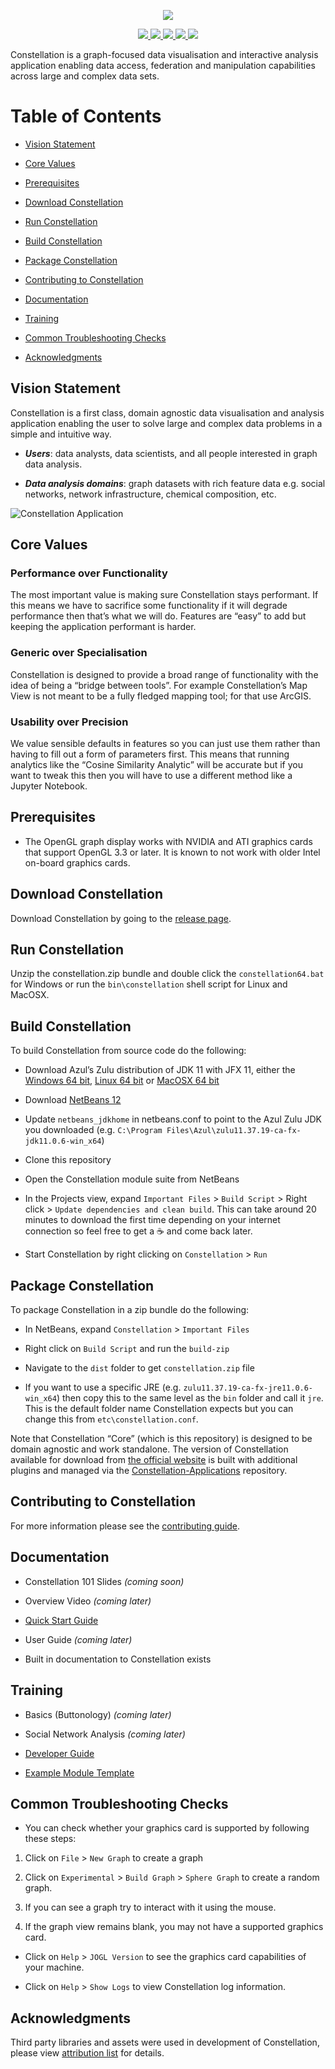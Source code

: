 <p align="center">
    <img src="./docs/constellation-logo.png"/>
</p>
<p align="center">
    <a href="https://github.com/constellation-app/constellation/actions/workflows/build-and-scan.yml" alt="Github Actions CI">
        <img src="https://github.com/constellation-app/constellation/actions/workflows/build-and-scan.yml/badge.svg"/>
    </a>
    <!--  <a href="https://sonarcloud.io/dashboard?id=constellation-app_constellation" alt="Quality Gate Status">
        <img src="https://sonarcloud.io/api/project_badges/measure?project=constellation-app_constellation&metric=alert_status"/>
      </a>    -->
    <a href="https://github.com/constellation-app/constellation/releases" alt="Release downloads">
        <img src="https://img.shields.io/github/downloads/constellation-app/constellation/total.svg"/>
    <a/>
    <a href="https://github.com/constellation-app/constellation/blob/master/CONTRIBUTING.md" alt="Contributions Welcome">
        <img src="https://img.shields.io/badge/contributions-welcome-brightgreen.svg"/>
    </a>
    <a href="https://gitter.im/constellation-app/community" alt="Chat">
        <img src="https://img.shields.io/gitter/room/constellation-app/constellation"/>
    </a>
    <a href="https://github.com/constellation-app/constellation/blob/master/LICENSE" alt="License">
        <img src="https://img.shields.io/github/license/constellation-app/constellation.svg"/>
    </a>
</p>

Constellation is a graph-focused data visualisation and interactive
analysis application enabling data access, federation and manipulation
capabilities across large and complex data sets.

# Table of Contents

-   [Vision Statement](#vision-statement)

-   [Core Values](#core-values)

-   [Prerequisites](#prerequisites)

-   [Download Constellation](#download-constellation)

-   [Run Constellation](#run-constellation)

-   [Build Constellation](#build-constellation)

-   [Package Constellation](#package-constellation)

-   [Contributing to Constellation](#contributing-to-constellation)

-   [Documentation](#documentation)

-   [Training](#training)

-   [Common Troubleshooting Checks](#common-troubleshooting-checks)

-   [Acknowledgments](#acknowledgments)

## Vision Statement

Constellation is a first class, domain agnostic data visualisation and
analysis application enabling the user to solve large and complex data
problems in a simple and intuitive way.

-   ***Users***: data analysts, data scientists, and all people
    interested in graph data analysis.

-   ***Data analysis domains***: graph datasets with rich feature data
    e.g. social networks, network infrastructure, chemical composition,
    etc.

![Constellation Application](docs/screenshot.png)

## Core Values

### Performance over Functionality

The most important value is making sure Constellation stays performant.
If this means we have to sacrifice some functionality if it will degrade
performance then that’s what we will do. Features are “easy” to add but
keeping the application performant is harder.

### Generic over Specialisation

Constellation is designed to provide a broad range of functionality with
the idea of being a “bridge between tools”. For example Constellation’s
Map View is not meant to be a fully fledged mapping tool; for that use
ArcGIS.

### Usability over Precision

We value sensible defaults in features so you can just use them rather
than having to fill out a form of parameters first. This means that
running analytics like the “Cosine Similarity Analytic” will be
accurate but if you want to tweak this then you will have to use a
different method like a Jupyter Notebook.

## Prerequisites

-   The OpenGL graph display works with NVIDIA and ATI graphics cards
    that support OpenGL 3.3 or later. It is known to not work with older
    Intel on-board graphics cards.

## Download Constellation

Download Constellation by going to the [release
page](https://github.com/constellation-app/constellation/releases).

## Run Constellation

Unzip the constellation.zip bundle and double click the
`constellation64.bat` for Windows or run the `bin\constellation` shell
script for Linux and MacOSX.

## Build Constellation

To build Constellation from source code do the following:

-   Download Azul’s Zulu distribution of JDK 11 with JFX 11, either the
    [Windows 64
    bit](https://cdn.azul.com/zulu/bin/zulu11.37.19-ca-fx-jdk11.0.6-win_x64.zip),
    [Linux 64
    bit](https://cdn.azul.com/zulu/bin/zulu11.37.19-ca-fx-jdk11.0.6-linux_x64.tar.gz)
    or [MacOSX 64
    bit](https://cdn.azul.com/zulu/bin/zulu11.37.19-ca-fx-jdk11.0.6-macosx_x64.tar.gz)

-   Download [NetBeans
    12](https://netbeans.apache.org/download/nb120/nb120.html)

-   Update `netbeans_jdkhome` in netbeans.conf to point to the Azul Zulu
    JDK you downloaded
    (e.g. `C:\Program Files\Azul\zulu11.37.19-ca-fx-jdk11.0.6-win_x64`)

-   Clone this repository

-   Open the Constellation module suite from NetBeans

-   In the Projects view, expand `Important Files` &gt;
    `Build Script` &gt; Right click &gt;
    `Update dependencies and clean build`. This can take around 20
    minutes to download the first time depending on your internet
    connection so feel free to get a :coffee: and come back later.

-   Start Constellation by right clicking on `Constellation` &gt; `Run`

## Package Constellation

To package Constellation in a zip bundle do the following:

-   In NetBeans, expand `Constellation` &gt; `Important Files`

-   Right click on `Build Script` and run the `build-zip`

-   Navigate to the `dist` folder to get `constellation.zip` file

-   If you want to use a specific JRE
    (e.g. `zulu11.37.19-ca-fx-jre11.0.6-win_x64`) then copy this to the
    same level as the `bin` folder and call it `jre`. This is the
    default folder name Constellation expects but you can change this
    from `etc\constellation.conf`.

Note that Constellation “Core” (which is this repository) is designed to
be domain agnostic and work standalone. The version of Constellation
available for download from [the official
website](https://constellation-app.com) is built with additional plugins
and managed via the
[Constellation-Applications](https://github.com/constellation-app/constellation-applications)
repository.

## Contributing to Constellation

For more information please see the [contributing
guide](CONTRIBUTING.md).

## Documentation

-   Constellation 101 Slides *(coming soon)*

-   Overview Video *(coming later)*

-   [Quick Start Guide](docs/Constellation_Quick_Start_Guide.pdf)

-   User Guide *(coming later)*

-   Built in documentation to Constellation exists

## Training

-   Basics (Buttonology) *(coming later)*

-   Social Network Analysis *(coming later)*

-   [Developer
    Guide](https://github.com/constellation-app/constellation-training/tree/master/Developer%20Training)

-   [Example Module
    Template](https://github.com/constellation-app/constellation-module-example)

## Common Troubleshooting Checks

-   You can check whether your graphics card is supported by following
    these steps:

1.  Click on `File` &gt; `New Graph` to create a graph

2.  Click on `Experimental` &gt; `Build Graph` &gt; `Sphere Graph` to
    create a random graph.

3.  If you can see a graph try to interact with it using the mouse.

4.  If the graph view remains blank, you may not have a supported
    graphics card.

-   Click on `Help` &gt; `JOGL Version` to see the graphics card
    capabilities of your machine.

-   Click on `Help` &gt; `Show Logs` to view Constellation log
    information.

## Acknowledgments

Third party libraries and assets were used in development of
Constellation, please view [attribution list](ATTRIBUTION.md) for
details.
